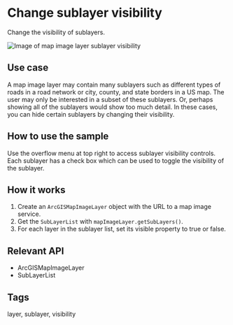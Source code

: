 # Change sublayer visibility

Change the visibility of sublayers.

![Image of map image layer sublayer visibility](change-sublayer-visibility.png)

## Use case

A map image layer may contain many sublayers such as different types of roads in a road network or city, county, and state borders in a US map. The user may only be interested in a subset of these sublayers. Or, perhaps showing all of the sublayers would show too much detail. In these cases, you can hide certain sublayers by changing their visibility.

## How to use the sample

Use the overflow menu at top right to access sublayer visibility controls. Each sublayer has a check box which can be used to toggle the visibility of the sublayer.

## How it works

1.  Create an `ArcGISMapImageLayer` object with the URL to a map image service.
2.  Get the `SubLayerList` with `mapImageLayer.getSubLayers()`.
3.  For each layer in the sublayer list, set its visible property to true or false.

## Relevant API

*   ArcGISMapImageLayer
*   SubLayerList

## Tags

layer, sublayer, visibility